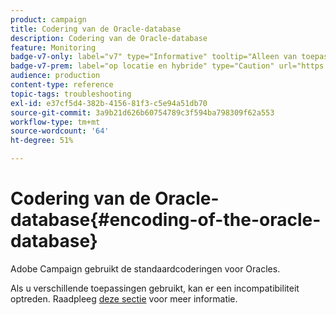 ```yaml
---
product: campaign
title: Codering van de Oracle-database
description: Codering van de Oracle-database
feature: Monitoring
badge-v7-only: label="v7" type="Informative" tooltip="Alleen van toepassing op Campaign Classic v7"
badge-v7-prem: label="op locatie en hybride" type="Caution" url="https://experienceleague.adobe.com/docs/campaign-classic/using/installing-campaign-classic/architecture-and-hosting-models/hosting-models-lp/hosting-models.html?lang=nl" tooltip="Alleen van toepassing op on-premise en hybride implementaties"
audience: production
content-type: reference
topic-tags: troubleshooting
exl-id: e37cf5d4-382b-4156-81f3-c5e94a51db70
source-git-commit: 3a9b21d626b60754789c3f594ba798309f62a553
workflow-type: tm+mt
source-wordcount: '64'
ht-degree: 51%

---
```


# Codering van de Oracle-database{#encoding-of-the-oracle-database}



Adobe Campaign gebruikt de standaardcoderingen voor Oracles.

Als u verschillende toepassingen gebruikt, kan er een incompatibiliteit optreden. Raadpleeg [deze sectie](../../installation/using/database.md#oracle) voor meer informatie.
